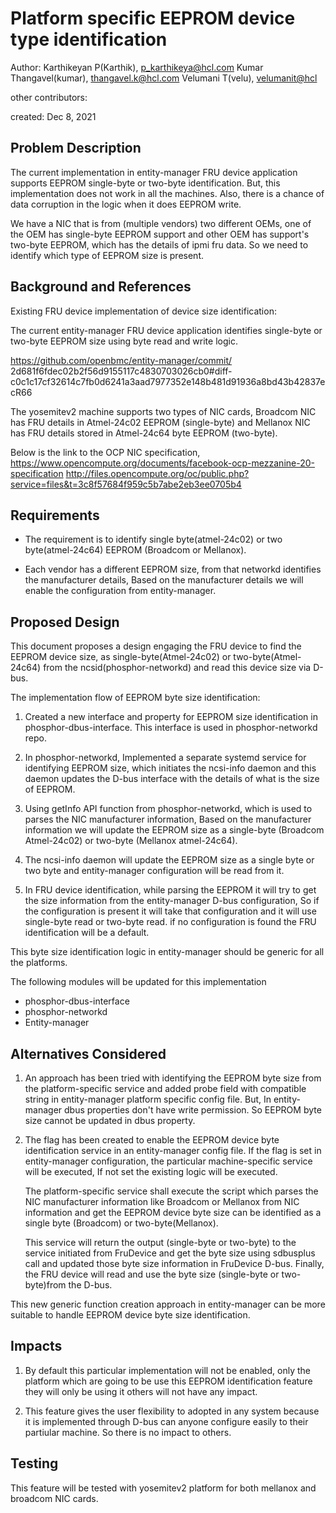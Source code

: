 # Platform specific EEPROM device type identification

Author:
   Karthikeyan P(Karthik), [p_karthikeya@hcl.com](mailto:p_karthikeya@hcl.com)
   Kumar Thangavel(kumar), [thangavel.k@hcl.com](mailto:thangavel.k@hcl.com)
   Velumani T(velu),  [velumanit@hcl](mailto:velumanit@hcl.com)

other contributors:

created:
    Dec 8, 2021

## Problem Description

The current implementation in entity-manager FRU device application
supports EEPROM single-byte or two-byte identification. But, this
implementation does not work in all the machines. Also, there is a chance
of data corruption in the logic when it does EEPROM write.

We have a NIC that is from (multiple vendors) two different OEMs,
one of the OEM has single-byte EEPROM support and other OEM has support's
two-byte EEPROM, which has the details of ipmi fru data. So we need
to identify which type of EEPROM size is present.

## Background and References

Existing FRU device implementation of device size identification:

The current entity-manager FRU device application identifies single-byte or
two-byte EEPROM size using byte read and write logic.

https://github.com/openbmc/entity-manager/commit/
2d681f6fdec02b2f56d9155117c4830703026cb0#diff-
c0c1c17cf32614c7fb0d6241a3aad7977352e148b481d91936a8bd43b42837ecR66

The yosemitev2 machine supports two types of NIC cards, Broadcom NIC has
FRU details in Atmel-24c02 EEPROM (single-byte) and Mellanox NIC has FRU details
stored in Atmel-24c64 byte EEPROM (two-byte).

Below is the link to the OCP NIC specification,
https://www.opencompute.org/documents/facebook-ocp-mezzanine-20-specification
http://files.opencompute.org/oc/public.php?service=files&t=3c8f57684f959c5b7abe2eb3ee0705b4

## Requirements

* The requirement is to identify single byte(atmel-24c02) or two byte(atmel-24c64)
  EEPROM (Broadcom or Mellanox).

* Each vendor has a different EEPROM size, from that networkd identifies the
  manufacturer details, Based on the manufacturer details we will enable the
  configuration from entity-manager.

## Proposed Design

This document proposes a design engaging the FRU device to find the EEPROM
device size, as single-byte(Atmel-24c02) or two-byte(Atmel-24c64) from the
ncsid(phosphor-networkd) and read this device size via D-bus.

The implementation flow of EEPROM byte size identification:

1) Created a new interface and property for EEPROM size identification
   in phosphor-dbus-interface. This interface is used in phosphor-networkd
   repo.

2) In phosphor-networkd, Implemented a separate systemd service for identifying
   EEPROM size, which initiates the ncsi-info daemon and this daemon updates
   the D-bus interface with the details of what is the size of EEPROM.

3) Using getInfo API function from phosphor-networkd, which is used to parses
   the NIC manufacturer information, Based on the manufacturer information
   we will update the EEPROM size as a single-byte (Broadcom Atmel-24c02) or
   two-byte (Mellanox atmel-24c64).

4) The ncsi-info daemon will update the EEPROM size as a single byte or two byte
   and entity-manager configuration will be read from it.

5) In FRU device identification, while parsing the EEPROM it will try to get the
   size information from the entity-manager D-bus configuration, So if the
   configuration is present it will take that configuration and it will use
   single-byte read or two-byte read. if no configuration is found the FRU
   identification will be a default.

This byte size identification logic in entity-manager should be generic
for all the platforms.

The following modules will be updated for this implementation
* phosphor-dbus-interface
* phosphor-networkd
* Entity-manager

## Alternatives Considered

1) An approach has been tried with identifying the EEPROM byte size from the
   platform-specific service and added probe field with compatible string
   in entity-manager platform specific config file. But, In entity-manager
   dbus properties don't have write permission. So EEPROM byte size cannot
   be updated in dbus property.

2) The flag has been created to enable the EEPROM device byte identification
   service in an entity-manager config file. If the flag is set in entity-manager
   configuration, the particular machine-specific service will be executed,
   If not set the existing logic will be executed.

   The platform-specific service shall execute the script which parses the NIC
   manufacturer information like Broadcom or Mellanox from NIC information
   and get the EEPROM device byte size can be identified as a single byte
   (Broadcom) or two-byte(Mellanox).

   This service will return the output (single-byte or two-byte) to the
   service initiated from FruDevice and get the byte size using sdbusplus
   call and updated those byte size information in FruDevice D-bus.
   Finally, the FRU device will read and use the byte size
   (single-byte or two-byte)from the D-bus.

This new generic function creation approach in entity-manager can be more
suitable to handle EEPROM device byte size identification.

## Impacts

1) By default this particular implementation will not be enabled, only the
   platform which are going to be use this EEPROM identification feature they
   will only be using it others will not have any impact.

2) This feature gives the user flexibility to adopted in any system because
   it is implemented through D-bus can anyone configure easily to their
   partiular machine. So there is no impact to others.

## Testing

This feature will be tested with yosemitev2 platform for both mellanox and
broadcom NIC cards.
